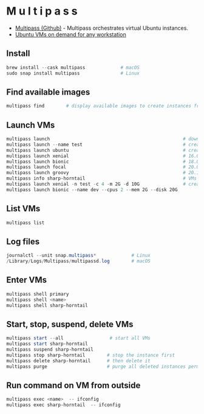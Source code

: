 # M u l t i p a s s

- [Multipass (Github)](https://github.com/canonical/multipass) - Multipass orchestrates virtual Ubuntu instances.
- [Ubuntu VMs on demand for any workstation](https://multipass.run)

## Install
````powershell
brew install --cask multipass             # macOS
sudo snap install multipass               # Linux

````
## Find available images
````powershell
multipass find        # display available images to create instances from
````
## Launch VMs
````powershell
multipass launch                                                 # download and creates a fresh instance of the current Ubuntu named 'primary'
multipass launch --name test                                     # create a VM with name test
multipass launch ubuntu                                          # creates an Ubuntu vm with latest version
multipass launch xenial                                          # 16.04
multipass launch bionic                                          # 18.04
multipass launch focal                                           # 20.04
multipass launch groovy                                          # 20.10
multipass info sharp-horntail                                    # VMs gets created with different names
multipass launch xenial -n test -c 4 -m 2G -d 10G                # creates 'test' with latest Ubuntu, 4 cores, 2 GB RAM and 10 GB disk
multipass launch bionic --name dev --cpus 2 --mem 2G --disk 20G
````
## List VMs
````powershell
multipass list
````

## Log files
````powershell
journalctl --unit snap.multipass*             # Linux
/Library/Logs/Multipass/multipassd.log        # macOS
````

## Enter VMs
````powershell
multipass shell primary
multipass shell <name>
multipass shell sharp-horntail
````

## Start, stop, suspend, delete VMs
````powershell
multipass start --all                 # start all VMs
multipass start sharp-horntail
multipass suspend sharp-horntail
multipass stop sharp-horntail        # stop the instance first
multipass delete sharp-horntail      # then delete it
multipass purge                      # purge all deleted instances permanently
````

## Run command on VM from outside
````powershell
multipass exec <name>  -- ifconfig
multipass exec sharp-horntail  -- ifconfig
````

